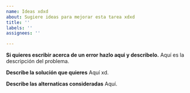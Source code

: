 ```yaml
---
name: Ideas xdxd
about: Sugiere ideas para mejorar esta tarea xdxd
title: ''
labels: ''
assignees: ''

---
```


**Si quieres escribir acerca de un error hazlo aqui y describelo.**
Aquí es la descripción del problema.

**Describe la solución que quieres**
Aquí xd.

**Describe las alternaticas consideradas**
Aquí.
